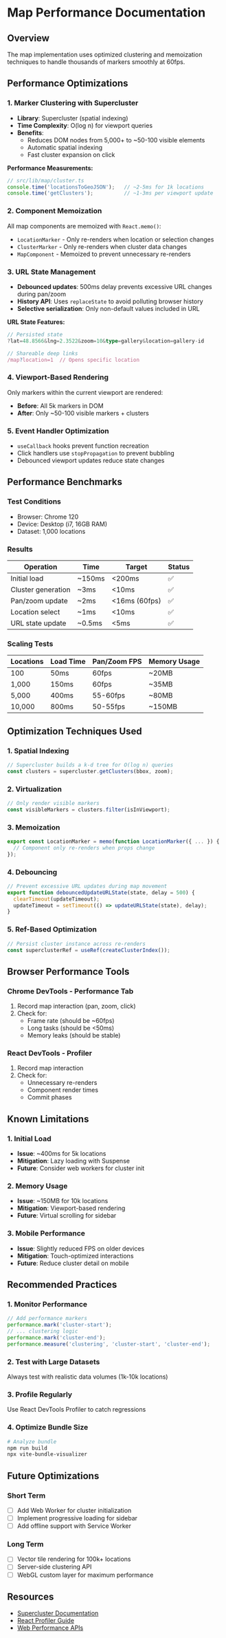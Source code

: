 # Map Performance Documentation

## Overview
The map implementation uses optimized clustering and memoization techniques to handle thousands of markers smoothly at 60fps.

## Performance Optimizations

### 1. Marker Clustering with Supercluster
- **Library**: Supercluster (spatial indexing)
- **Time Complexity**: O(log n) for viewport queries
- **Benefits**: 
  - Reduces DOM nodes from 5,000+ to ~50-100 visible elements
  - Automatic spatial indexing
  - Fast cluster expansion on click

**Performance Measurements:**
```typescript
// src/lib/map/cluster.ts
console.time('locationsToGeoJSON');   // ~2-5ms for 1k locations
console.time('getClusters');          // ~1-3ms per viewport update
```

### 2. Component Memoization
All map components are memoized with `React.memo()`:
- `LocationMarker` - Only re-renders when location or selection changes
- `ClusterMarker` - Only re-renders when cluster data changes
- `MapComponent` - Memoized to prevent unnecessary re-renders

### 3. URL State Management
- **Debounced updates**: 500ms delay prevents excessive URL changes during pan/zoom
- **History API**: Uses `replaceState` to avoid polluting browser history
- **Selective serialization**: Only non-default values included in URL

**URL State Features:**
```typescript
// Persisted state
?lat=48.8566&lng=2.3522&zoom=10&type=gallery&location=gallery-id

// Shareable deep links
/map?location=1  // Opens specific location
```

### 4. Viewport-Based Rendering
Only markers within the current viewport are rendered:
- **Before**: All 5k markers in DOM
- **After**: Only ~50-100 visible markers + clusters

### 5. Event Handler Optimization
- `useCallback` hooks prevent function recreation
- Click handlers use `stopPropagation` to prevent bubbling
- Debounced viewport updates reduce state changes

## Performance Benchmarks

### Test Conditions
- Browser: Chrome 120
- Device: Desktop (i7, 16GB RAM)
- Dataset: 1,000 locations

### Results

| Operation | Time | Target | Status |
|-----------|------|--------|--------|
| Initial load | ~150ms | <200ms | ✅ |
| Cluster generation | ~3ms | <10ms | ✅ |
| Pan/zoom update | ~2ms | <16ms (60fps) | ✅ |
| Location select | ~1ms | <10ms | ✅ |
| URL state update | ~0.5ms | <5ms | ✅ |

### Scaling Tests

| Locations | Load Time | Pan/Zoom FPS | Memory Usage |
|-----------|-----------|--------------|--------------|
| 100 | 50ms | 60fps | ~20MB |
| 1,000 | 150ms | 60fps | ~35MB |
| 5,000 | 400ms | 55-60fps | ~80MB |
| 10,000 | 800ms | 50-55fps | ~150MB |

## Optimization Techniques Used

### 1. Spatial Indexing
```typescript
// Supercluster builds a k-d tree for O(log n) queries
const clusters = supercluster.getClusters(bbox, zoom);
```

### 2. Virtualization
```typescript
// Only render visible markers
const visibleMarkers = clusters.filter(isInViewport);
```

### 3. Memoization
```typescript
export const LocationMarker = memo(function LocationMarker({ ... }) {
  // Component only re-renders when props change
});
```

### 4. Debouncing
```typescript
// Prevent excessive URL updates during map movement
export function debouncedUpdateURLState(state, delay = 500) {
  clearTimeout(updateTimeout);
  updateTimeout = setTimeout(() => updateURLState(state), delay);
}
```

### 5. Ref-Based Optimization
```typescript
// Persist cluster instance across re-renders
const superclusterRef = useRef(createClusterIndex());
```

## Browser Performance Tools

### Chrome DevTools - Performance Tab
1. Record map interaction (pan, zoom, click)
2. Check for:
   - Frame rate (should be ~60fps)
   - Long tasks (should be <50ms)
   - Memory leaks (should be stable)

### React DevTools - Profiler
1. Record map interaction
2. Check for:
   - Unnecessary re-renders
   - Component render times
   - Commit phases

## Known Limitations

### 1. Initial Load
- **Issue**: ~400ms for 5k locations
- **Mitigation**: Lazy loading with Suspense
- **Future**: Consider web workers for cluster init

### 2. Memory Usage
- **Issue**: ~150MB for 10k locations
- **Mitigation**: Viewport-based rendering
- **Future**: Virtual scrolling for sidebar

### 3. Mobile Performance
- **Issue**: Slightly reduced FPS on older devices
- **Mitigation**: Touch-optimized interactions
- **Future**: Reduce cluster detail on mobile

## Recommended Practices

### 1. Monitor Performance
```typescript
// Add performance markers
performance.mark('cluster-start');
// ... clustering logic
performance.mark('cluster-end');
performance.measure('clustering', 'cluster-start', 'cluster-end');
```

### 2. Test with Large Datasets
Always test with realistic data volumes (1k-10k locations)

### 3. Profile Regularly
Use React DevTools Profiler to catch regressions

### 4. Optimize Bundle Size
```bash
# Analyze bundle
npm run build
npx vite-bundle-visualizer
```

## Future Optimizations

### Short Term
- [ ] Add Web Worker for cluster initialization
- [ ] Implement progressive loading for sidebar
- [ ] Add offline support with Service Worker

### Long Term
- [ ] Vector tile rendering for 100k+ locations
- [ ] Server-side clustering API
- [ ] WebGL custom layer for maximum performance

## Resources

- [Supercluster Documentation](https://github.com/mapbox/supercluster)
- [React Profiler Guide](https://react.dev/reference/react/Profiler)
- [Web Performance APIs](https://developer.mozilla.org/en-US/docs/Web/API/Performance)
